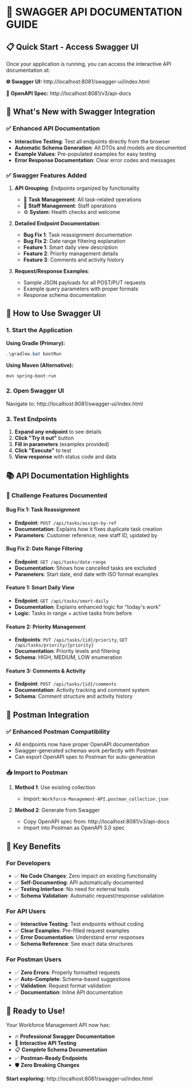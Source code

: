 # 🚀 **SWAGGER API DOCUMENTATION GUIDE**

## 📋 **Quick Start - Access Swagger UI**

Once your application is running, you can access the interactive API documentation at:

**🌐 Swagger UI:** http://localhost:8081/swagger-ui/index.html

**📄 OpenAPI Spec:** http://localhost:8081/v3/api-docs

## 🎯 **What's New with Swagger Integration**

### ✅ **Enhanced API Documentation**
- **Interactive Testing**: Test all endpoints directly from the browser
- **Automatic Schema Generation**: All DTOs and models are documented
- **Example Values**: Pre-populated examples for easy testing
- **Error Response Documentation**: Clear error codes and messages

### ✅ **Swagger Features Added**
1. **API Grouping**: Endpoints organized by functionality
   - 🔧 **Task Management**: All task-related operations
   - 👥 **Staff Management**: Staff operations
   - ⚙️ **System**: Health checks and welcome

2. **Detailed Endpoint Documentation**:
   - **Bug Fix 1**: Task reassignment documentation
   - **Bug Fix 2**: Date range filtering explanation  
   - **Feature 1**: Smart daily view description
   - **Feature 2**: Priority management details
   - **Feature 3**: Comments and activity history

3. **Request/Response Examples**:
   - Sample JSON payloads for all POST/PUT requests
   - Example query parameters with proper formats
   - Response schema documentation

## 🔧 **How to Use Swagger UI**

### **1. Start the Application**

**Using Gradle (Primary):**
```powershell
.\gradlew.bat bootRun
```

**Using Maven (Alternative):**
```powershell
mvn spring-boot:run
```

### **2. Open Swagger UI**
Navigate to: http://localhost:8081/swagger-ui/index.html

### **3. Test Endpoints**
1. **Expand any endpoint** to see details
2. **Click "Try it out"** button
3. **Fill in parameters** (examples provided)
4. **Click "Execute"** to test
5. **View response** with status code and data

## 📚 **API Documentation Highlights**

### **🎯 Challenge Features Documented**

#### **Bug Fix 1: Task Reassignment**
- **Endpoint**: `POST /api/tasks/assign-by-ref`
- **Documentation**: Explains how it fixes duplicate task creation
- **Parameters**: Customer reference, new staff ID, updated by

#### **Bug Fix 2: Date Range Filtering**
- **Endpoint**: `GET /api/tasks/date-range`
- **Documentation**: Shows how cancelled tasks are excluded
- **Parameters**: Start date, end date with ISO format examples

#### **Feature 1: Smart Daily View**
- **Endpoint**: `GET /api/tasks/smart-daily`
- **Documentation**: Explains enhanced logic for "today's work"
- **Logic**: Tasks in range + active tasks from before

#### **Feature 2: Priority Management**
- **Endpoints**: `PUT /api/tasks/{id}/priority`, `GET /api/tasks/priority/{priority}`
- **Documentation**: Priority levels and filtering
- **Schema**: HIGH, MEDIUM, LOW enumeration

#### **Feature 3: Comments & Activity**
- **Endpoint**: `POST /api/tasks/{id}/comments`
- **Documentation**: Activity tracking and comment system
- **Schema**: Comment structure and activity history

## 🔄 **Postman Integration**

### **✅ Enhanced Postman Compatibility**
- All endpoints now have proper OpenAPI documentation
- Swagger-generated schemas work perfectly with Postman
- Can export OpenAPI spec to Postman for auto-generation

### **📥 Import to Postman**
1. **Method 1**: Use existing collection
   - Import: `Workforce-Management-API.postman_collection.json`

2. **Method 2**: Generate from Swagger
   - Copy OpenAPI spec from: http://localhost:8081/v3/api-docs
   - Import into Postman as OpenAPI 3.0 spec

## 🌟 **Key Benefits**

### **For Developers**
- ✅ **No Code Changes**: Zero impact on existing functionality
- ✅ **Self-Documenting**: API automatically documented
- ✅ **Testing Interface**: No need for external tools
- ✅ **Schema Validation**: Automatic request/response validation

### **For API Users**
- ✅ **Interactive Testing**: Test endpoints without coding
- ✅ **Clear Examples**: Pre-filled request examples
- ✅ **Error Documentation**: Understand error responses
- ✅ **Schema Reference**: See exact data structures

### **For Postman Users**
- ✅ **Zero Errors**: Properly formatted requests
- ✅ **Auto-Complete**: Schema-based suggestions
- ✅ **Validation**: Request format validation
- ✅ **Documentation**: Inline API documentation

## 🎉 **Ready to Use!**

Your Workforce Management API now has:
- 🔥 **Professional Swagger Documentation**
- 🚀 **Interactive API Testing**
- 📋 **Complete Schema Documentation**
- ✅ **Postman-Ready Endpoints**
- 🛡️ **Zero Breaking Changes**

**Start exploring:** http://localhost:8081/swagger-ui/index.html
